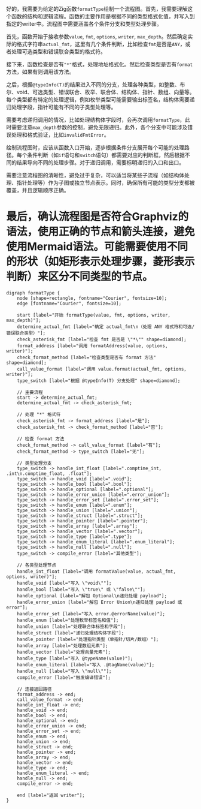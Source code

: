 好的，我需要为给定的Zig函数`formatType`绘制一个流程图。首先，我需要理解这个函数的结构和逻辑流程。函数的主要作用是根据不同的类型格式化值，并写入到指定的writer中。流程图中需要涵盖各个条件分支和类型处理步骤。

首先，函数开始于接收参数`value`, `fmt`, `options`, `writer`, `max_depth`。然后确定实际的格式字符串`actual_fmt`，这里有几个条件判断，比如检查`fmt`是否是`ANY`，或者处理可选类型和错误联合类型的格式符。

接下来，函数检查是否有`"*"`格式，处理地址格式化。然后检查类型是否有`format`方法，如果有则调用该方法。

之后，根据`@typeInfo(T)`的结果进入不同的分支，处理各种类型，如整数、布尔、void、可选类型、错误联合、枚举、联合体、结构体、指针、数组、向量等。每个类型都有特定的处理逻辑，例如枚举类型可能需要输出标签名，结构体需要递归处理字段，指针可能有不同的子类型处理等。

需要考虑递归调用的情况，比如处理结构体字段时，会再次调用`formatType`，此时需要注意`max_depth`参数的控制，避免无限递归。此外，各个分支中可能涉及错误处理和格式验证，比如`invalidFmtError`。

绘制流程图时，应该从函数入口开始，逐步根据条件分支展开每个可能的处理路径。每个条件判断（如`if`语句和`switch`语句）都需要对应的判断框，然后根据不同的结果导向不同的处理步骤。对于递归调用，需要标明递归的入口和出口。

需要注意流程图的清晰性，避免过于复杂，可以适当将某些子流程（如结构体处理、指针处理等）作为子图或独立节点表示。同时，确保所有可能的类型分支都被覆盖，并且逻辑顺序正确。

最后，确认流程图是否符合Graphviz的语法，使用正确的节点和箭头连接，避免使用Mermaid语法。可能需要使用不同的形状（如矩形表示处理步骤，菱形表示判断）来区分不同类型的节点。
================================================
```graphviz
digraph formatType {
    node [shape=rectangle, fontname="Courier", fontsize=10];
    edge [fontname="Courier", fontsize=10];

    start [label="开始 formatType(value, fmt, options, writer, max_depth)"];
    determine_actual_fmt [label="确定 actual_fmt\n（处理 ANY 格式符和可选/错误联合类型）"];
    check_asterisk_fmt [label="检查 fmt 是否是 \"*\"" shape=diamond];
    format_address [label="调用 formatAddress(value, options, writer)"];
    check_format_method [label="检查类型是否有 format 方法" shape=diamond];
    call_value_format [label="调用 value.format(actual_fmt, options, writer)"];
    type_switch [label="根据 @typeInfo(T) 分支处理" shape=diamond];

    // 主要流程
    start -> determine_actual_fmt;
    determine_actual_fmt -> check_asterisk_fmt;

    // 处理 "*" 格式符
    check_asterisk_fmt -> format_address [label="是"];
    check_asterisk_fmt -> check_format_method [label="否"];

    // 检查 format 方法
    check_format_method -> call_value_format [label="有"];
    check_format_method -> type_switch [label="无"];

    // 类型处理分支
    type_switch -> handle_int_float [label=".comptime_int, .int\n.comptime_float, .float"];
    type_switch -> handle_void [label=".void"];
    type_switch -> handle_bool [label=".bool"];
    type_switch -> handle_optional [label=".optional"];
    type_switch -> handle_error_union [label=".error_union"];
    type_switch -> handle_error_set [label=".error_set"];
    type_switch -> handle_enum [label=".enum"];
    type_switch -> handle_union [label=".union"];
    type_switch -> handle_struct [label=".struct"];
    type_switch -> handle_pointer [label=".pointer"];
    type_switch -> handle_array [label=".array"];
    type_switch -> handle_vector [label=".vector"];
    type_switch -> handle_type [label=".type"];
    type_switch -> handle_enum_literal [label=".enum_literal"];
    type_switch -> handle_null [label=".null"];
    type_switch -> compile_error [label="其他类型"];

    // 各类型处理节点
    handle_int_float [label="调用 formatValue(value, actual_fmt, options, writer)"];
    handle_void [label="写入 \"void\""];
    handle_bool [label="写入 \"true\" 或 \"false\""];
    handle_optional [label="解包 Optional\n递归处理 payload"];
    handle_error_union [label="解包 Error Union\n递归处理 payload 或 error"];
    handle_error_set [label="写入 error.@errorName(value)"];
    handle_enum [label="处理枚举标签名和值"];
    handle_union [label="处理联合体标签和字段"];
    handle_struct [label="递归处理结构体字段"];
    handle_pointer [label="处理指针类型（单指针/切片/数组）"];
    handle_array [label="处理数组元素"];
    handle_vector [label="处理向量元素"];
    handle_type [label="写入 @typeName(value)"];
    handle_enum_literal [label="写入 .@tagName(value)"];
    handle_null [label="写入 \"null\""];
    compile_error [label="触发编译错误"];

    // 连接返回路径
    format_address -> end;
    call_value_format -> end;
    handle_int_float -> end;
    handle_void -> end;
    handle_bool -> end;
    handle_optional -> end;
    handle_error_union -> end;
    handle_error_set -> end;
    handle_enum -> end;
    handle_union -> end;
    handle_struct -> end;
    handle_pointer -> end;
    handle_array -> end;
    handle_vector -> end;
    handle_type -> end;
    handle_enum_literal -> end;
    handle_null -> end;
    compile_error -> end;

    end [label="返回 writer"];
}
```